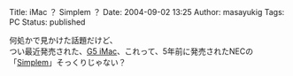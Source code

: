 Title: iMac ？ Simplem ？
Date: 2004-09-02 13:25
Author: masayukig
Tags: PC
Status: published

何処かで見かけた話題だけど、  
つい最近発売された、[G5
iMac](http://www.apple.co.jp/imac/)、これって、5年前に発売されたNECの「[Simplem](http://www.nec.co.jp/press/ja/9909/0201.html)」そっくりじゃない？
